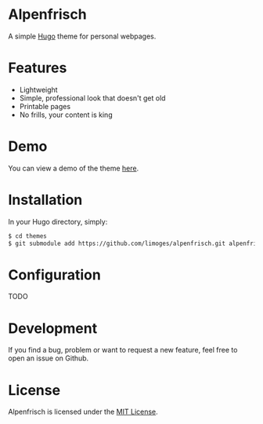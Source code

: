 # Alpenfrisch

A simple [Hugo] theme for personal webpages.

# Features

- Lightweight
- Simple, professional look that doesn't get old
- Printable pages
- No frills, your content is king

# Demo

You can view a demo of the theme [here].

# Installation

In your Hugo directory, simply:
```bash
$ cd themes
$ git submodule add https://github.com/limoges/alpenfrisch.git alpenfrisch
```

# Configuration

TODO

# Development

If you find a bug, problem or want to request a new feature, feel free to open
an issue on Github.

# License

Alpenfrisch is licensed under the [MIT License].

[Hugo]: https://gohugo.io/
[here]: https://github.com/limoges/alpenfrisch/docs
[MIT License]: https://github.com/limoges/alpenfrisch/blob/master/LICENSE.md
